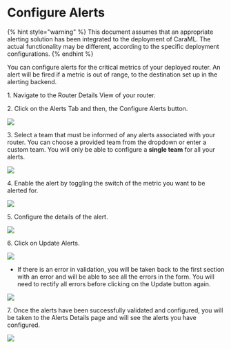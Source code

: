 # Configure Alerts

{% hint style="warning" %}
This document assumes that an appropriate alerting solution has been integrated to the deployment of CaraML. The actual functionality may be different, according to the specific deployment configurations.
{% endhint %}

You can configure alerts for the critical metrics of your deployed router. An alert will be fired if a metric is out of range, to the destination set up in the alerting backend.

1\. Navigate to the Router Details View of your router.

2\. Click on the Alerts Tab and then, the Configure Alerts button.&#x20;

![](../../../.gitbook/assets/configure\_alerts\_button.png)

3\. Select a team that must be informed of any alerts associated with your router. You can choose a provided team from the dropdown or enter a custom team. You will only be able to configure a **single team** for all your alerts.&#x20;

![](../../../.gitbook/assets/alerts\_team\_panel.png)

4\. Enable the alert by toggling the switch of the metric you want to be alerted for.&#x20;

![](../../../.gitbook/assets/toggle\_alert.png)

5\. Configure the details of the alert.&#x20;

![](../../../.gitbook/assets/alert\_details\_panel.png)

6\. Click on Update Alerts.&#x20;

![](../../../.gitbook/assets/update\_alerts\_button.png)

* If there is an error in validation, you will be taken back to the first section with an error and will be able to see all the errors in the form. You will need to rectify all errors before clicking on the Update button again.&#x20;

![](../../../.gitbook/assets/alerts\_validation.png)

7\. Once the alerts have been successfully validated and configured, you will be taken to the Alerts Details page and will see the alerts you have configured.&#x20;

![](../../../.gitbook/assets/alerts\_config\_view.png)


